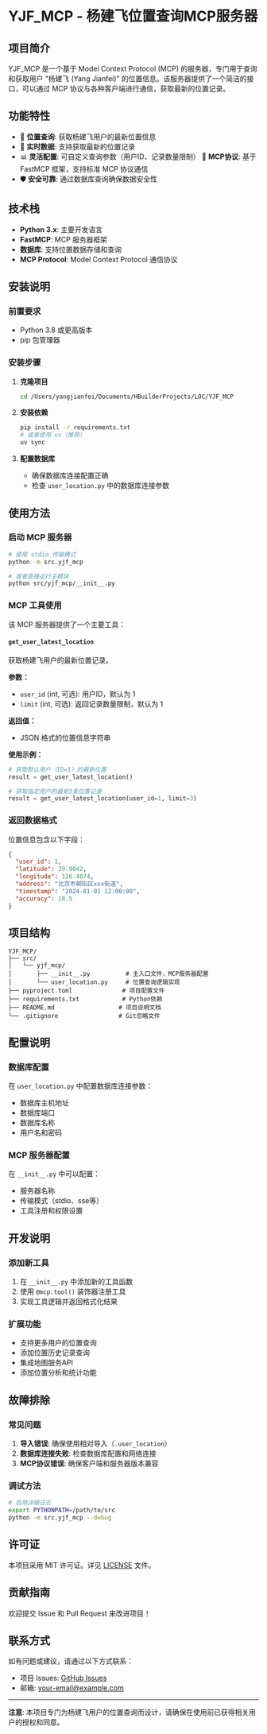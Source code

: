 # YJF_MCP - 杨建飞位置查询MCP服务器

## 项目简介

YJF_MCP 是一个基于 Model Context Protocol (MCP) 的服务器，专门用于查询和获取用户 "杨建飞 (Yang Jianfei)" 的位置信息。该服务器提供了一个简洁的接口，可以通过 MCP 协议与各种客户端进行通信，获取最新的位置记录。

## 功能特性

- 📍 **位置查询**: 获取杨建飞用户的最新位置信息
- 🔄 **实时数据**: 支持获取最新的位置记录
- 📊 **灵活配置**: 可自定义查询参数（用户ID、记录数量限制）
 🔌 **MCP协议**: 基于 FastMCP 框架，支持标准 MCP 协议通信
- 🛡️ **安全可靠**: 通过数据库查询确保数据安全性

## 技术栈

- **Python 3.x**: 主要开发语言
- **FastMCP**: MCP 服务器框架
- **数据库**: 支持位置数据存储和查询
- **MCP Protocol**: Model Context Protocol 通信协议

## 安装说明

### 前置要求

- Python 3.8 或更高版本
- pip 包管理器

### 安装步骤

1. **克隆项目**
   ```bash
   cd /Users/yangjianfei/Documents/HBuilderProjects/LOC/YJF_MCP
   ```

2. **安装依赖**
   ```bash
   pip install -r requirements.txt
   # 或者使用 uv（推荐）
   uv sync
   ```

3. **配置数据库**
   - 确保数据库连接配置正确
   - 检查 `user_location.py` 中的数据库连接参数

## 使用方法

### 启动 MCP 服务器

```bash
# 使用 stdio 传输模式
python -m src.yjf_mcp

# 或者直接运行主模块
python src/yjf_mcp/__init__.py
```

### MCP 工具使用

该 MCP 服务器提供了一个主要工具：

#### `get_user_latest_location`

获取杨建飞用户的最新位置记录。

**参数：**
- `user_id` (int, 可选): 用户ID，默认为 1
- `limit` (int, 可选): 返回记录数量限制，默认为 1

**返回值：**
- JSON 格式的位置信息字符串

**使用示例：**
```python
# 获取默认用户（ID=1）的最新位置
result = get_user_latest_location()

# 获取指定用户的最新3条位置记录
result = get_user_latest_location(user_id=1, limit=3)
```

### 返回数据格式

位置信息包含以下字段：
```json
{
  "user_id": 1,
  "latitude": 39.9042,
  "longitude": 116.4074,
  "address": "北京市朝阳区xxx街道",
  "timestamp": "2024-01-01 12:00:00",
  "accuracy": 10.5
}
```

## 项目结构

```
YJF_MCP/
├── src/
│   └── yjf_mcp/
│       ├── __init__.py          # 主入口文件，MCP服务器配置
│       └── user_location.py     # 位置查询逻辑实现
├── pyproject.toml              # 项目配置文件
├── requirements.txt            # Python依赖
├── README.md                  # 项目说明文档
└── .gitignore                 # Git忽略文件
```

## 配置说明

### 数据库配置

在 `user_location.py` 中配置数据库连接参数：
- 数据库主机地址
- 数据库端口
- 数据库名称
- 用户名和密码

### MCP 服务器配置

在 `__init__.py` 中可以配置：
- 服务器名称
- 传输模式（stdio、sse等）
- 工具注册和权限设置

## 开发说明

### 添加新工具

1. 在 `__init__.py` 中添加新的工具函数
2. 使用 `@mcp.tool()` 装饰器注册工具
3. 实现工具逻辑并返回格式化结果

### 扩展功能

- 支持更多用户的位置查询
- 添加位置历史记录查询
- 集成地图服务API
- 添加位置分析和统计功能

## 故障排除

### 常见问题

1. **导入错误**: 确保使用相对导入（`.user_location`）
2. **数据库连接失败**: 检查数据库配置和网络连接
3. **MCP协议错误**: 确保客户端和服务器版本兼容

### 调试方法

```bash
# 启用详细日志
export PYTHONPATH=/path/to/src
python -m src.yjf_mcp --debug
```

## 许可证

本项目采用 MIT 许可证。详见 [LICENSE](LICENSE) 文件。

## 贡献指南

欢迎提交 Issue 和 Pull Request 来改进项目！

## 联系方式

如有问题或建议，请通过以下方式联系：
- 项目 Issues: [GitHub Issues](https://github.com/yourusername/YJF_MCP/issues)
- 邮箱: your-email@example.com

---

**注意**: 本项目专门为杨建飞用户的位置查询而设计，请确保在使用前已获得相关用户的授权和同意。